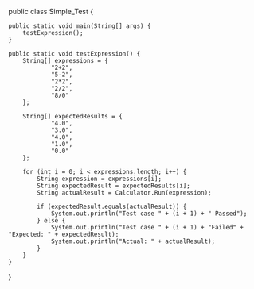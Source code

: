 public class Simple_Test {

    public static void main(String[] args) {
        testExpression();
    }

    public static void testExpression() {
        String[] expressions = {
                "2+2",
                "5-2",
                "2*2",
                "2/2",
                "8/0"
        };

        String[] expectedResults = {
                "4.0",
                "3.0",
                "4.0",
                "1.0",
                "0.0"
        };

        for (int i = 0; i < expressions.length; i++) {
            String expression = expressions[i];
            String expectedResult = expectedResults[i];
            String actualResult = Calculator.Run(expression);

            if (expectedResult.equals(actualResult)) {
                System.out.println("Test case " + (i + 1) + " Passed");
            } else {
                System.out.println("Test case " + (i + 1) + "Failed" + "Expected: " + expectedResult);
                System.out.println("Actual: " + actualResult);
            }
        }
    }

}
